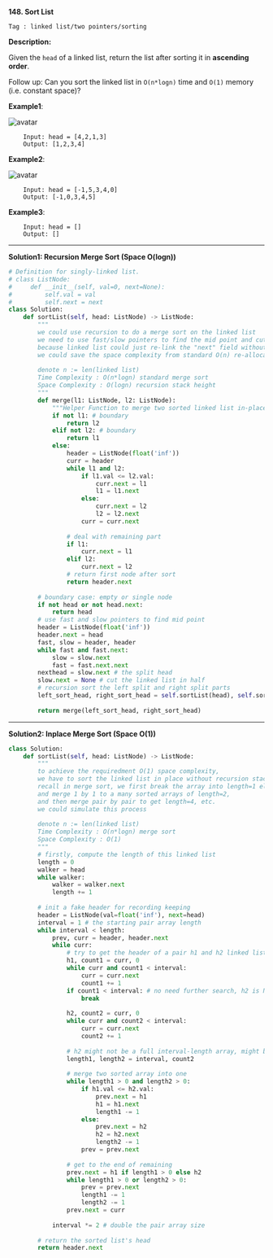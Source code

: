 **148. Sort List**

```Tag : linked list/two pointers/sorting```

**Description:**

Given the ```head``` of a linked list, return the list after sorting it in **ascending order**.

Follow up: Can you sort the linked list in ```O(n*logn)``` time and ```O(1)``` memory (i.e. constant space)?


**Example1**:

![avatar](Fig/148-E1.jpeg)

		Input: head = [4,2,1,3]
		Output: [1,2,3,4]

**Example2**:

![avatar](Fig/148-E2.jpeg)

		Input: head = [-1,5,3,4,0]
		Output: [-1,0,3,4,5]

**Example3**:

		Input: head = []
		Output: []

        
-----------

**Solution1: Recursion Merge Sort (Space O(logn))**

```python
# Definition for singly-linked list.
# class ListNode:
#     def __init__(self, val=0, next=None):
#         self.val = val
#         self.next = next
class Solution:
    def sortList(self, head: ListNode) -> ListNode:
        """
        we could use recursion to do a merge sort on the linked list
        we need to use fast/slow pointers to find the mid point and cut there
        because linked list could just re-link the "next" field without re-allocating space
        we could save the space complexity from standard O(n) re-allocation of array to O(logn) of recursion stack height
        
        denote n := len(linked list)
        Time Complexity : O(n*logn) standard merge sort
        Space Complexity : O(logn) recursion stack height
        """
        def merge(l1: ListNode, l2: ListNode):
            """Helper Function to merge two sorted linked list in-place"""
            if not l1: # boundary
                return l2
            elif not l2: # boundary
                return l1
            else:
                header = ListNode(float('inf'))
                curr = header
                while l1 and l2:
                    if l1.val <= l2.val:
                        curr.next = l1
                        l1 = l1.next
                    else:
                        curr.next = l2
                        l2 = l2.next
                    curr = curr.next 
                
                # deal with remaining part
                if l1:
                    curr.next = l1
                elif l2:
                    curr.next = l2
                # return first node after sort
                return header.next 
        
        # boundary case: empty or single node
        if not head or not head.next:
            return head
        # use fast and slow pointers to find mid point
        header = ListNode(float('inf'))
        header.next = head
        fast, slow = header, header
        while fast and fast.next:
            slow = slow.next
            fast = fast.next.next
        nexthead = slow.next # the split head
        slow.next = None # cut the linked list in half
        # recursion sort the left split and right split parts
        left_sort_head, right_sort_head = self.sortList(head), self.sortList(nexthead)
        
        return merge(left_sort_head, right_sort_head)
```

-----------

**Solution2: Inplace Merge Sort (Space O(1))**

```python
class Solution:
    def sortList(self, head: ListNode) -> ListNode:
        """
        to achieve the requiredment O(1) space complexity, 
        we have to sort the linked list in place without recursion stack
        recall in merge sort, we first break the array into length=1 elements
        and merge 1 by 1 to a many sorted arrays of length=2, 
        and then merge pair by pair to get length=4, etc.
        we could simulate this process
        
        denote n := len(linked list)
        Time Complexity : O(n*logn) merge sort
        Space Complexity : O(1) 
        """
        # firstly, compute the length of this linked list
        length = 0
        walker = head
        while walker:
            walker = walker.next
            length += 1
        
        # init a fake header for recording keeping
        header = ListNode(val=float('inf'), next=head)
        interval = 1 # the starting pair array length
        while interval < length:
            prev, curr = header, header.next
            while curr:
                # try to get the header of a pair h1 and h2 linked list of length=interval
                h1, count1 = curr, 0
                while curr and count1 < interval:
                    curr = curr.next
                    count1 += 1
                if count1 < interval: # no need further search, h2 is None
                    break
                
                h2, count2 = curr, 0
                while curr and count2 < interval:
                    curr = curr.next
                    count2 += 1
                    
                # h2 might not be a full interval-length array, might be less
                length1, length2 = interval, count2
                
                # merge two sorted array into one
                while length1 > 0 and length2 > 0:
                    if h1.val <= h2.val:
                        prev.next = h1
                        h1 = h1.next
                        length1 -= 1
                    else:
                        prev.next = h2
                        h2 = h2.next
                        length2 -= 1
                    prev = prev.next
                        
                # get to the end of remaining
                prev.next = h1 if length1 > 0 else h2
                while length1 > 0 or length2 > 0:
                    prev = prev.next
                    length1 -= 1
                    length2 -= 1
                prev.next = curr
                
            interval *= 2 # double the pair array size
            
        # return the sorted list's head
        return header.next
```
